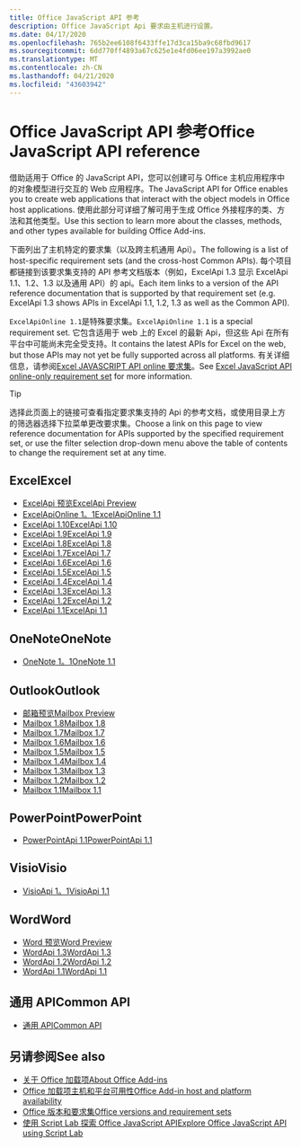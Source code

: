 ```yaml
---
title: Office JavaScript API 参考
description: Office JavaScript Api 要求由主机进行设置。
ms.date: 04/17/2020
ms.openlocfilehash: 765b2ee6108f6433ffe17d3ca15ba9c68fbd9617
ms.sourcegitcommit: 6dd770ff4893a67c625e1e4fd06ee197a3992ae0
ms.translationtype: MT
ms.contentlocale: zh-CN
ms.lasthandoff: 04/21/2020
ms.locfileid: "43603942"
---
```

# <a name="office-javascript-api-reference"></a><span data-ttu-id="8ffee-103">Office JavaScript API 参考</span><span class="sxs-lookup"><span data-stu-id="8ffee-103">Office JavaScript API reference</span></span>

<span data-ttu-id="8ffee-104">借助适用于 Office 的 JavaScript API，您可以创建可与 Office 主机应用程序中的对象模型进行交互的 Web 应用程序。</span><span class="sxs-lookup"><span data-stu-id="8ffee-104">The JavaScript API for Office enables you to create web applications that interact with the object models in Office host applications.</span></span> <span data-ttu-id="8ffee-105">使用此部分可详细了解可用于生成 Office 外接程序的类、方法和其他类型。</span><span class="sxs-lookup"><span data-stu-id="8ffee-105">Use this section to learn more about the classes, methods, and other types available for building Office Add-ins.</span></span>

<span data-ttu-id="8ffee-106">下面列出了主机特定的要求集（以及跨主机通用 Api）。</span><span class="sxs-lookup"><span data-stu-id="8ffee-106">The following is a list of host-specific requirement sets (and the cross-host Common APIs).</span></span> <span data-ttu-id="8ffee-107">每个项目都链接到该要求集支持的 API 参考文档版本（例如，ExcelApi 1.3 显示 ExcelApi 1.1、1.2、1.3 以及通用 API）的 api。</span><span class="sxs-lookup"><span data-stu-id="8ffee-107">Each item links to a version of the API reference documentation that is supported by that requirement set (e.g. ExcelApi 1.3 shows APIs in ExcelApi 1.1, 1.2, 1.3 as well as the Common API).</span></span>

<span data-ttu-id="8ffee-108">`ExcelApiOnline 1.1`是特殊要求集。</span><span class="sxs-lookup"><span data-stu-id="8ffee-108">`ExcelApiOnline 1.1` is a special requirement set.</span></span> <span data-ttu-id="8ffee-109">它包含适用于 web 上的 Excel 的最新 Api，但这些 Api 在所有平台中可能尚未完全受支持。</span><span class="sxs-lookup"><span data-stu-id="8ffee-109">It contains the latest APIs for Excel on the web, but those APIs may not yet be fully supported across all platforms.</span></span> <span data-ttu-id="8ffee-110">有关详细信息，请参阅[Excel JAVASCRIPT API online 要求集](/office/dev/add-ins/reference/requirement-sets/excel-api-online-requirement-set)。</span><span class="sxs-lookup"><span data-stu-id="8ffee-110">See [Excel JavaScript API online-only requirement set](/office/dev/add-ins/reference/requirement-sets/excel-api-online-requirement-set) for more information.</span></span>

> [!TIP]
> <span data-ttu-id="8ffee-111">选择此页面上的链接可查看指定要求集支持的 Api 的参考文档，或使用目录上方的筛选器选择下拉菜单更改要求集。</span><span class="sxs-lookup"><span data-stu-id="8ffee-111">Choose a link on this page to view reference documentation for APIs supported by the specified requirement set, or use the filter selection drop-down menu above the table of contents to change the requirement set at any time.</span></span>

## <a name="excel"></a><span data-ttu-id="8ffee-112">Excel</span><span class="sxs-lookup"><span data-stu-id="8ffee-112">Excel</span></span>

- [<span data-ttu-id="8ffee-113">ExcelApi 预览</span><span class="sxs-lookup"><span data-stu-id="8ffee-113">ExcelApi Preview</span></span>](/javascript/api/excel?view=excel-js-preview)
- [<span data-ttu-id="8ffee-114">ExcelApiOnline 1。1</span><span class="sxs-lookup"><span data-stu-id="8ffee-114">ExcelApiOnline 1.1</span></span>](/javascript/api/excel?view=excel-js-online)
- [<span data-ttu-id="8ffee-115">ExcelApi 1.10</span><span class="sxs-lookup"><span data-stu-id="8ffee-115">ExcelApi 1.10</span></span>](/javascript/api/excel?view=excel-js-1.10)
- [<span data-ttu-id="8ffee-116">ExcelApi 1.9</span><span class="sxs-lookup"><span data-stu-id="8ffee-116">ExcelApi 1.9</span></span>](/javascript/api/excel?view=excel-js-1.9)
- [<span data-ttu-id="8ffee-117">ExcelApi 1.8</span><span class="sxs-lookup"><span data-stu-id="8ffee-117">ExcelApi 1.8</span></span>](/javascript/api/excel?view=excel-js-1.8)
- [<span data-ttu-id="8ffee-118">ExcelApi 1.7</span><span class="sxs-lookup"><span data-stu-id="8ffee-118">ExcelApi 1.7</span></span>](/javascript/api/excel?view=excel-js-1.7)
- [<span data-ttu-id="8ffee-119">ExcelApi 1.6</span><span class="sxs-lookup"><span data-stu-id="8ffee-119">ExcelApi 1.6</span></span>](/javascript/api/excel?view=excel-js-1.6)
- [<span data-ttu-id="8ffee-120">ExcelApi 1.5</span><span class="sxs-lookup"><span data-stu-id="8ffee-120">ExcelApi 1.5</span></span>](/javascript/api/excel?view=excel-js-1.5)
- [<span data-ttu-id="8ffee-121">ExcelApi 1.4</span><span class="sxs-lookup"><span data-stu-id="8ffee-121">ExcelApi 1.4</span></span>](/javascript/api/excel?view=excel-js-1.4)
- [<span data-ttu-id="8ffee-122">ExcelApi 1.3</span><span class="sxs-lookup"><span data-stu-id="8ffee-122">ExcelApi 1.3</span></span>](/javascript/api/excel?view=excel-js-1.3)
- [<span data-ttu-id="8ffee-123">ExcelApi 1.2</span><span class="sxs-lookup"><span data-stu-id="8ffee-123">ExcelApi 1.2</span></span>](/javascript/api/excel?view=excel-js-1.2)
- [<span data-ttu-id="8ffee-124">ExcelApi 1.1</span><span class="sxs-lookup"><span data-stu-id="8ffee-124">ExcelApi 1.1</span></span>](/javascript/api/excel?view=excel-js-1.1)

## <a name="onenote"></a><span data-ttu-id="8ffee-125">OneNote</span><span class="sxs-lookup"><span data-stu-id="8ffee-125">OneNote</span></span>

- [<span data-ttu-id="8ffee-126">OneNote 1。1</span><span class="sxs-lookup"><span data-stu-id="8ffee-126">OneNote 1.1</span></span>](/javascript/api/onenote?view=onenote-js-1.1)

## <a name="outlook"></a><span data-ttu-id="8ffee-127">Outlook</span><span class="sxs-lookup"><span data-stu-id="8ffee-127">Outlook</span></span>

- [<span data-ttu-id="8ffee-128">邮箱预览</span><span class="sxs-lookup"><span data-stu-id="8ffee-128">Mailbox Preview</span></span>](/javascript/api/outlook?view=outlook-js-preview)
- [<span data-ttu-id="8ffee-129">Mailbox 1.8</span><span class="sxs-lookup"><span data-stu-id="8ffee-129">Mailbox 1.8</span></span>](/javascript/api/outlook?view=outlook-js-1.8)
- [<span data-ttu-id="8ffee-130">Mailbox 1.7</span><span class="sxs-lookup"><span data-stu-id="8ffee-130">Mailbox 1.7</span></span>](/javascript/api/outlook?view=outlook-js-1.7)
- [<span data-ttu-id="8ffee-131">Mailbox 1.6</span><span class="sxs-lookup"><span data-stu-id="8ffee-131">Mailbox 1.6</span></span>](/javascript/api/outlook?view=outlook-js-1.6)
- [<span data-ttu-id="8ffee-132">Mailbox 1.5</span><span class="sxs-lookup"><span data-stu-id="8ffee-132">Mailbox 1.5</span></span>](/javascript/api/outlook?view=outlook-js-1.5)
- [<span data-ttu-id="8ffee-133">Mailbox 1.4</span><span class="sxs-lookup"><span data-stu-id="8ffee-133">Mailbox 1.4</span></span>](/javascript/api/outlook?view=outlook-js-1.4)
- [<span data-ttu-id="8ffee-134">Mailbox 1.3</span><span class="sxs-lookup"><span data-stu-id="8ffee-134">Mailbox 1.3</span></span>](/javascript/api/outlook?view=outlook-js-1.3)
- [<span data-ttu-id="8ffee-135">Mailbox 1.2</span><span class="sxs-lookup"><span data-stu-id="8ffee-135">Mailbox 1.2</span></span>](/javascript/api/outlook?view=outlook-js-1.2)
- [<span data-ttu-id="8ffee-136">Mailbox 1.1</span><span class="sxs-lookup"><span data-stu-id="8ffee-136">Mailbox 1.1</span></span>](/javascript/api/outlook?view=outlook-js-1.1)

## <a name="powerpoint"></a><span data-ttu-id="8ffee-137">PowerPoint</span><span class="sxs-lookup"><span data-stu-id="8ffee-137">PowerPoint</span></span>

- [<span data-ttu-id="8ffee-138">PowerPointApi 1.1</span><span class="sxs-lookup"><span data-stu-id="8ffee-138">PowerPointApi 1.1</span></span>](/javascript/api/powerpoint?view=powerpoint-js-1.1)

## <a name="visio"></a><span data-ttu-id="8ffee-139">Visio</span><span class="sxs-lookup"><span data-stu-id="8ffee-139">Visio</span></span>

- [<span data-ttu-id="8ffee-140">VisioApi 1。1</span><span class="sxs-lookup"><span data-stu-id="8ffee-140">VisioApi 1.1</span></span>](/javascript/api/visio?view=visio-js-1.1)

## <a name="word"></a><span data-ttu-id="8ffee-141">Word</span><span class="sxs-lookup"><span data-stu-id="8ffee-141">Word</span></span>

- [<span data-ttu-id="8ffee-142">Word 预览</span><span class="sxs-lookup"><span data-stu-id="8ffee-142">Word Preview</span></span>](/javascript/api/word?view=word-js-preview)
- [<span data-ttu-id="8ffee-143">WordApi 1.3</span><span class="sxs-lookup"><span data-stu-id="8ffee-143">WordApi 1.3</span></span>](/javascript/api/word?view=word-js-1.3)
- [<span data-ttu-id="8ffee-144">WordApi 1.2</span><span class="sxs-lookup"><span data-stu-id="8ffee-144">WordApi 1.2</span></span>](/javascript/api/word?view=word-js-1.2)
- [<span data-ttu-id="8ffee-145">WordApi 1.1</span><span class="sxs-lookup"><span data-stu-id="8ffee-145">WordApi 1.1</span></span>](/javascript/api/word?view=word-js-1.1)

## <a name="common-api"></a><span data-ttu-id="8ffee-146">通用 API</span><span class="sxs-lookup"><span data-stu-id="8ffee-146">Common API</span></span>

- [<span data-ttu-id="8ffee-147">通用 API</span><span class="sxs-lookup"><span data-stu-id="8ffee-147">Common API</span></span>](/javascript/api/office?view=common-js)

## <a name="see-also"></a><span data-ttu-id="8ffee-148">另请参阅</span><span class="sxs-lookup"><span data-stu-id="8ffee-148">See also</span></span>

- [<span data-ttu-id="8ffee-149">关于 Office 加载项</span><span class="sxs-lookup"><span data-stu-id="8ffee-149">About Office Add-ins</span></span>](/office/dev/add-ins/overview)
- [<span data-ttu-id="8ffee-150">Office 加载项主机和平台可用性</span><span class="sxs-lookup"><span data-stu-id="8ffee-150">Office Add-in host and platform availability</span></span>](/office/dev/add-ins/overview/office-add-in-availability)
- [<span data-ttu-id="8ffee-151">Office 版本和要求集</span><span class="sxs-lookup"><span data-stu-id="8ffee-151">Office versions and requirement sets</span></span>](/office/dev/add-ins/develop/office-versions-and-requirement-sets)
- [<span data-ttu-id="8ffee-152">使用 Script Lab 探索 Office JavaScript API</span><span class="sxs-lookup"><span data-stu-id="8ffee-152">Explore Office JavaScript API using Script Lab</span></span>](/office/dev/add-ins/overview/explore-with-script-lab)
